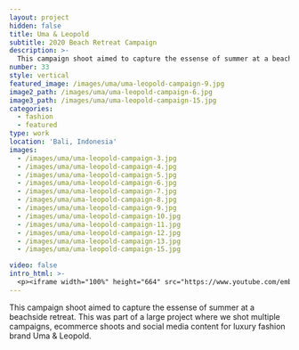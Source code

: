 ```yaml
---
layout: project
hidden: false
title: Uma & Leopold
subtitle: 2020 Beach Retreat Campaign
description: >-
  This campaign shoot aimed to capture the essense of summer at a beachside retreat. This was part of a large project where we shot multiple campaigns, ecommerce shoots and social media content for luxury fashion brand Uma & Leopold.
number: 33
style: vertical
featured_image: /images/uma/uma-leopold-campaign-9.jpg
image2_path: /images/uma/uma-leopold-campaign-6.jpg
image3_path: /images/uma/uma-leopold-campaign-15.jpg
categories:
  - fashion
  - featured
type: work
location: 'Bali, Indonesia'
images:
  - /images/uma/uma-leopold-campaign-3.jpg
  - /images/uma/uma-leopold-campaign-4.jpg
  - /images/uma/uma-leopold-campaign-5.jpg
  - /images/uma/uma-leopold-campaign-6.jpg
  - /images/uma/uma-leopold-campaign-7.jpg
  - /images/uma/uma-leopold-campaign-8.jpg
  - /images/uma/uma-leopold-campaign-9.jpg
  - /images/uma/uma-leopold-campaign-10.jpg
  - /images/uma/uma-leopold-campaign-11.jpg
  - /images/uma/uma-leopold-campaign-12.jpg
  - /images/uma/uma-leopold-campaign-13.jpg
  - /images/uma/uma-leopold-campaign-15.jpg

video: false
intro_html: >-
  <p><iframe width="100%" height="664" src="https://www.youtube.com/embed/ZFb177wtTEo" frameborder="0" allow="accelerometer; autoplay; encrypted-media; gyroscope; picture-in-picture" allowfullscreen></iframe></p>
---
```


This campaign shoot aimed to capture the essense of summer at a beachside retreat.  This was part of a large project where we shot multiple campaigns, ecommerce shoots and social media content for luxury fashion brand Uma & Leopold.
